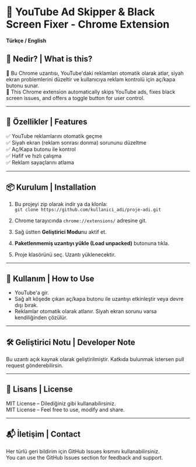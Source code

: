 # 🚀 YouTube Ad Skipper & Black Screen Fixer - Chrome Extension

**Türkçe / English**

## 🧩 Nedir? | What is this?

🔹 Bu Chrome uzantısı, YouTube'daki reklamları otomatik olarak atlar, siyah ekran problemlerini düzeltir ve kullanıcıya reklam kontrolü için aç/kapa butonu sunar.  
🔹 This Chrome extension automatically skips YouTube ads, fixes black screen issues, and offers a toggle button for user control.

---

## 🎯 Özellikler | Features

✅ YouTube reklamlarını otomatik geçme  
✅ Siyah ekran (reklam sonrası donma) sorununu düzeltme  
✅ Aç/Kapa butonu ile kontrol  
✅ Hafif ve hızlı çalışma  
✅ Reklam sayaçlarını atlama

---

## 📦 Kurulum | Installation

1. Bu projeyi zip olarak indir ya da klonla:  
   `git clone https://github.com/kullanici_adi/proje-adi.git`

2. Chrome tarayıcında `chrome://extensions/` adresine git.

3. Sağ üstten **Geliştirici Modu**nu aktif et.

4. **Paketlenmemiş uzantıyı yükle (Load unpacked)** butonuna tıkla.

5. Proje klasörünü seç. Uzantı yüklenecektir.

---

## 🧪 Kullanım | How to Use

- YouTube'a gir.
- Sağ alt köşede çıkan aç/kapa butonu ile uzantıyı etkinleştir veya devre dışı bırak.
- Reklamlar otomatik olarak atlanır. Siyah ekran sorunu varsa kendiliğinden çözülür.

---

## 🛠️ Geliştirici Notu | Developer Note

Bu uzantı açık kaynak olarak geliştirilmiştir. Katkıda bulunmak istersen pull request gönderebilirsin.

---

## 📄 Lisans | License

MIT License – Dilediğiniz gibi kullanabilirsiniz.  
MIT License – Feel free to use, modify and share.

---

## 📬 İletişim | Contact

Her türlü geri bildirim için GitHub Issues kısmını kullanabilirsiniz.  
You can use the GitHub Issues section for feedback and support.
